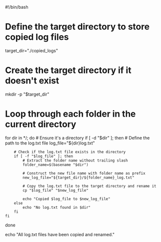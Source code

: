 #!/bin/bash

# Define the target directory to store copied log files
target_dir="./copied_logs"

# Create the target directory if it doesn't exist
mkdir -p "$target_dir"

# Loop through each folder in the current directory
for dir in */; do
    # Ensure it's a directory
    if [ -d "$dir" ]; then
        # Define the path to the log.txt file
        log_file="${dir}log.txt"

        # Check if the log.txt file exists in the directory
        if [ -f "$log_file" ]; then
            # Extract the folder name without trailing slash
            folder_name=$(basename "$dir")
            
            # Construct the new file name with folder name as prefix
            new_log_file="${target_dir}/${folder_name}_log.txt"
            
            # Copy the log.txt file to the target directory and rename it
            cp "$log_file" "$new_log_file"
            
            echo "Copied $log_file to $new_log_file"
        else
            echo "No log.txt found in $dir"
        fi
    fi
done

echo "All log.txt files have been copied and renamed."
